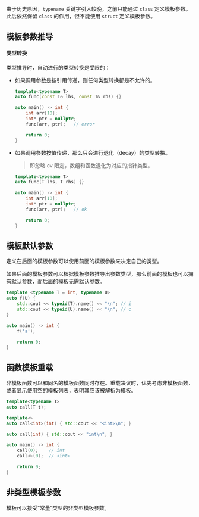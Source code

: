 由于历史原因，`typename` 关键字引入较晚，之前只能通过 `class` 定义模板参数。此后依然保留 `class` 的作用，但不能使用 `struct` 定义模板参数。

## 模板参数推导

#### 类型转换

类型推导时，自动进行的类型转换是受限的：

- 如果调用参数是按引用传递，则任何类型转换都是不允许的。

  ```cpp
  template<typename T>
  auto func(const T& lhs, const T& rhs) {}

  auto main() -> int {
      int arr[10];
      int* ptr = nullptr;
      func(arr, ptr);	// error

      return 0;
  }
  ```

- 如果调用参数按值传递，那么只会进行退化（decay）的类型转换。

  > 即忽略 cv 限定，数组和函数退化为对应的指针类型。

  ```cpp
  template<typename T>
  auto func(T lhs, T rhs) {}

  auto main() -> int {
      int arr[10];
      int* ptr = nullptr;
      func(arr, ptr);	// ok

      return 0;
  }
  ```

## 模板默认参数

定义在后面的模板参数可以使用前面的模板参数来决定自己的类型。

如果后面的模板参数可以根据模板参数推导出参数类型，那么前面的模板也可以拥有默认参数，而后面的模板无需默认参数。

```cpp
template <typename T = int, typename U>
auto f(U) {
    std::cout << typeid(T).name() << "\n"; // i
    std::cout << typeid(U).name() << "\n"; // c
}

auto main() -> int {
    f('a');

    return 0;
}
```

## 函数模板重载

非模板函数可以和同名的模板函数同时存在。重载决议时，优先考虑非模板函数，或者显示使用空的模板列表，表明其应该被解析为模板。

```cpp
template<typename T>
auto call(T t);

template<>
auto call<int>(int) { std::cout << "<int>\n"; }

auto call(int) { std::cout << "int\n"; }

auto main() -> int {
	call(0);	// int
	call<>(0);	// <int>

	return 0;
}
```

## 非类型模板参数

模板可以接受“常量”类型的非类型模板参数。
